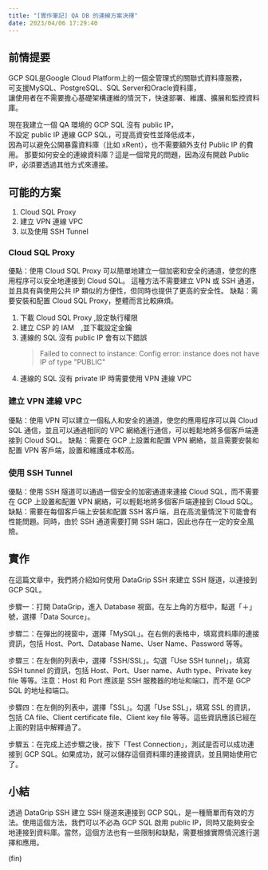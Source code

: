 ```yaml
---
title: "[實作筆記] QA DB 的連線方案決擇"
date: 2023/04/06 17:29:40
---
```


## 前情提要

GCP SQL是Google Cloud Platform上的一個全管理式的關聯式資料庫服務，  
可支援MySQL、PostgreSQL、SQL Server和Oracle資料庫，  
讓使用者在不需要擔心基礎架構運維的情況下，快速部署、維護、擴展和監控資料庫。  

現在我建立一個 QA 環境的 GCP SQL 沒有 public IP，  
不設定 public IP 連線 GCP SQL，可提高資安性並降低成本，  
因為可以避免公開暴露資料庫（比如 xRent），也不需要額外支付 Public IP 的費用。
那要如何安全的連線資料庫？這是一個常見的問題，因為沒有開啟 Public IP，必須要透過其他方式來連接。　　

## 可能的方案

1. Cloud SQL Proxy
2. 建立 VPN 連線 VPC
3. 以及使用 SSH Tunnel

### Cloud SQL Proxy

優點：使用 Cloud SQL Proxy 可以簡單地建立一個加密和安全的通道，使您的應用程序可以安全地連接到 Cloud SQL。
這種方法不需要建立 VPN 或 SSH 通道，並且具有與使用公共 IP 類似的方便性，但同時也提供了更高的安全性。
缺點：需要安裝和配置 Cloud SQL Proxy，整體而言比較麻煩。

1. 下載 Cloud SQL Proxy ,設定執行權限
2. 建立 CSP 的 IAM　,並下載設定金鑰
3. 連線的 SQL 沒有 public IP 會有以下錯誤  
   > Failed to connect to instance: Config error: instance does not have IP of type "PUBLIC"
4. 連線的 SQL 沒有 private IP 時需要使用 VPN 連線 VPC  

### 建立 VPN 連線 VPC

優點：使用 VPN 可以建立一個私人和安全的通道，使您的應用程序可以與 Cloud SQL 通信，並且可以通過相同的 VPC 網絡進行通信，可以輕鬆地將多個客戶端連接到 Cloud SQL。
缺點：需要在 GCP 上設置和配置 VPN 網絡，並且需要安裝和配置 VPN 客戶端，設置和維護成本較高。

### 使用 SSH Tunnel

優點：使用 SSH 隧道可以通過一個安全的加密通道來連接 Cloud SQL，而不需要在 GCP 上設置和配置 VPN 網絡，可以輕鬆地將多個客戶端連接到 Cloud SQL。
缺點：需要在每個客戶端上安裝和配置 SSH 客戶端，且在高流量情況下可能會有性能問題。同時，由於 SSH 通道需要打開 SSH 端口，因此也存在一定的安全風險。

## 實作

在這篇文章中，我們將介紹如何使用 DataGrip SSH 來建立 SSH 隧道，以連接到 GCP SQL。

步驟一：打開 DataGrip，進入 Database 視窗。在左上角的方框中，點選「＋」號，選擇「Data Source」。

步驟二：在彈出的視窗中，選擇「MySQL」。在右側的表格中，填寫資料庫的連接資訊，包括 Host、Port、Database Name、User Name、Password 等等。

步驟三：在左側的列表中，選擇「SSH/SSL」。勾選「Use SSH tunnel」，填寫 SSH tunnel 的資訊，包括 Host、Port、User name、Auth type、Private key file 等等。注意：Host 和 Port 應該是 SSH 服務器的地址和端口，而不是 GCP SQL 的地址和端口。

步驟四：在左側的列表中，選擇「SSL」。勾選「Use SSL」，填寫 SSL 的資訊，包括 CA file、Client certificate file、Client key file 等等。這些資訊應該已經在上面的對話中解釋過了。

步驟五：在完成上述步驟之後，按下「Test Connection」，測試是否可以成功連接到 GCP SQL。如果成功，就可以儲存這個資料庫的連接資訊，並且開始使用它了。

## 小結

透過 DataGrip SSH 建立 SSH 隧道來連接到 GCP SQL，是一種簡單而有效的方法。使用這個方法，我們可以不必為 GCP SQL 啟用 public IP，同時又能夠安全地連接到資料庫。當然，這個方法也有一些限制和缺點，需要根據實際情況進行選擇和應用。

(fin)
